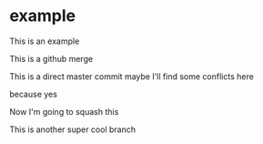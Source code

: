 # example

This is an example

This is a github merge

This is a direct master commit
maybe I'll find some conflicts here


because yes

Now I'm going to squash this

This is another super cool branch

